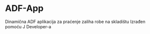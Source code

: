 # ADF-App
Dinamična ADF aplikacija za praćenje zaliha robe na skladištu
Izrađen pomoću J Developer-a
